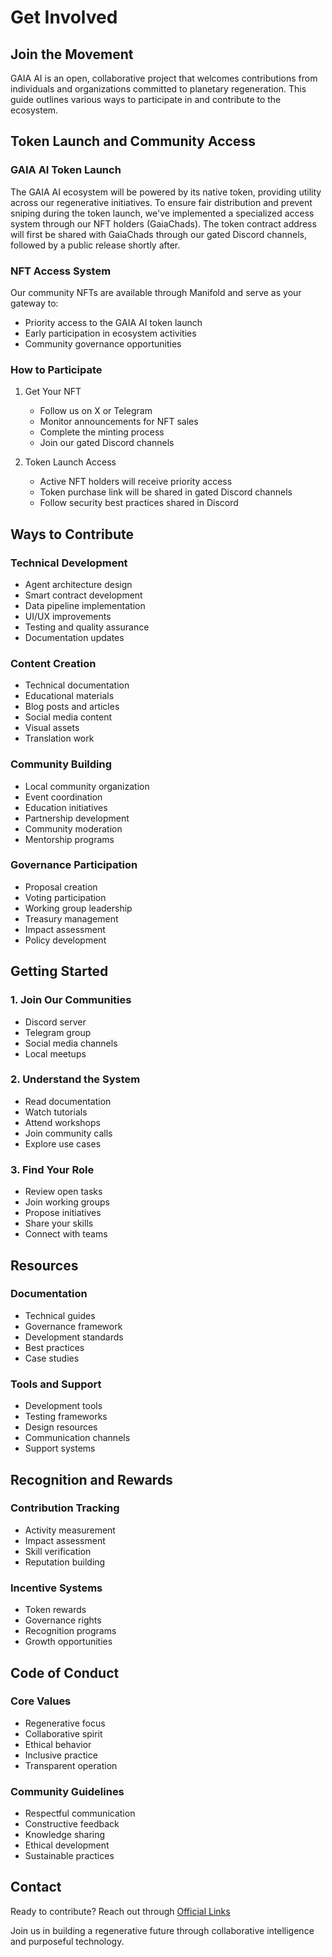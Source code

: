 # Get Involved

## Join the Movement

GAIA AI is an open, collaborative project that welcomes contributions from individuals and organizations committed to planetary regeneration. This guide outlines various ways to participate in and contribute to the ecosystem.

## Token Launch and Community Access

### GAIA AI Token Launch
The GAIA AI ecosystem will be powered by its native token, providing utility across our regenerative initiatives. To ensure fair distribution and prevent sniping during the token launch, we've implemented a specialized access system through our NFT holders (GaiaChads). The token contract address will first be shared with GaiaChads through our gated Discord channels, followed by a public release shortly after.

### NFT Access System
Our community NFTs are available through Manifold and serve as your gateway to:
- Priority access to the GAIA AI token launch
- Early participation in ecosystem activities
- Community governance opportunities

### How to Participate
1. Get Your NFT
   - Follow us on X or Telegram
   - Monitor announcements for NFT sales
   - Complete the minting process
   - Join our gated Discord channels

2. Token Launch Access
   - Active NFT holders will receive priority access
   - Token purchase link will be shared in gated Discord channels
   - Follow security best practices shared in Discord

## Ways to Contribute

### Technical Development
- Agent architecture design
- Smart contract development
- Data pipeline implementation
- UI/UX improvements
- Testing and quality assurance
- Documentation updates

### Content Creation
- Technical documentation
- Educational materials
- Blog posts and articles
- Social media content
- Visual assets
- Translation work

### Community Building
- Local community organization
- Event coordination
- Education initiatives
- Partnership development
- Community moderation
- Mentorship programs

### Governance Participation
- Proposal creation
- Voting participation
- Working group leadership
- Treasury management
- Impact assessment
- Policy development

## Getting Started

### 1. Join Our Communities
- Discord server
- Telegram group
- Social media channels
- Local meetups

### 2. Understand the System
- Read documentation
- Watch tutorials
- Attend workshops
- Join community calls
- Explore use cases

### 3. Find Your Role
- Review open tasks
- Join working groups
- Propose initiatives
- Share your skills
- Connect with teams

## Resources

### Documentation
- Technical guides
- Governance framework
- Development standards
- Best practices
- Case studies

### Tools and Support
- Development tools
- Testing frameworks
- Design resources
- Communication channels
- Support systems

## Recognition and Rewards

### Contribution Tracking
- Activity measurement
- Impact assessment
- Skill verification
- Reputation building

### Incentive Systems
- Token rewards
- Governance rights
- Recognition programs
- Growth opportunities

## Code of Conduct

### Core Values
- Regenerative focus
- Collaborative spirit
- Ethical behavior
- Inclusive practice
- Transparent operation

### Community Guidelines
- Respectful communication
- Constructive feedback
- Knowledge sharing
- Ethical development
- Sustainable practices

## Contact

Ready to contribute? Reach out through [Official Links](./Official-Links)

Join us in building a regenerative future through collaborative intelligence and purposeful technology.
